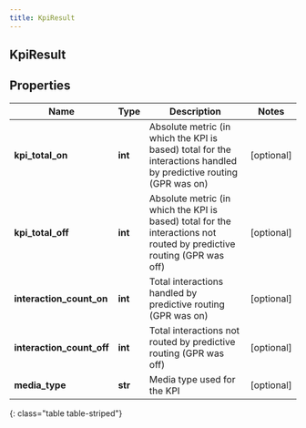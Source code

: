 ```yaml
---
title: KpiResult
---
```

## KpiResult

## Properties

|Name | Type | Description | Notes|
|------------ | ------------- | ------------- | -------------|
| **kpi_total_on** | **int** | Absolute metric (in which the KPI is based) total for the interactions handled by predictive routing (GPR was on) | [optional] |
| **kpi_total_off** | **int** | Absolute metric (in which the KPI is based) total for the interactions not routed by predictive routing (GPR was off) | [optional] |
| **interaction_count_on** | **int** | Total interactions handled by predictive routing (GPR was on) | [optional] |
| **interaction_count_off** | **int** | Total interactions not routed by predictive routing (GPR was off) | [optional] |
| **media_type** | **str** | Media type used for the KPI | [optional] |
{: class="table table-striped"}


